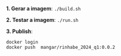 
__1. Gerar a imagem__: ``./build.sh``

__2. Testar a imagem__: ``./run.sh``

__3. Publish__:

    docker login
    docker push  mangar/rinhabe_2024_q1:0.0.2



